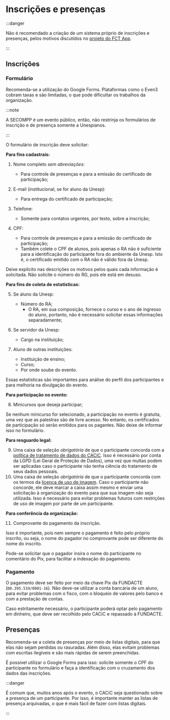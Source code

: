# Inscrições e presenças

:::danger

Não é recomendado a criação de um sistema próprio de inscrições e presenças, pelos motivos discutidos no [projeto do FCT App](https://github.com/cacic-fct/fct-app/discussions/182#discussioncomment-10927548).

:::

## Inscrições

### Formulário

Recomenda-se a utilização do Google Forms. Plataformas como o Even3 cobram taxas e são limitadas, o que pode dificultar os trabalhos da organização.

:::note

A SECOMPP é um evento público, então, não restrinja os formulários de inscrição e de presença somente a Unespianos.

:::

O formulário de inscrição deve solicitar:

**Para fins cadastrais:**

1. Nome completo _sem abreviações_:

   - Para controle de presenças e para a emissão do certificado de participação;

2. E-mail (institucional, se for aluno da Unesp):

   - Para entrega do certificado de participação;

3. Telefone:

   - Somente para contatos urgentes, por texto, sobre a inscrição;

4. CPF:

   - Para controle de presenças e para a emissão do certificado de participação;
   - Também colete o CPF de alunos, pois apenas o RA não é suficiente para a identificação do participante fora do ambiente da Unesp. Isto é, o certificado emitido com o RA não é válido fora da Unesp.

Deixe explícito nas descrições os motivos pelos quais cada informação é solicitada.
Não solicite o número do RG, pois ele está em desuso.

**Para fins de coleta de estatísticas:**

5. Se aluno da Unesp:

   - Número do RA;
     - O RA, em sua composição, fornece o curso e o ano de ingresso do aluno, portanto, não é necessário solicitar essas informações separadamente;

6. Se servidor da Unesp:

   - Cargo na instituição;

7. Aluno de outras instituições:

   - Instituição de ensino;
   - Curso;
   - Por onde soube do evento.

Essas estatísticas são importantes para análise do perfil dos participantes e para melhoria na divulgação do evento.

**Para participação no evento:**

8. Minicursos que deseja participar;

Se nenhum minicurso for selecionado, a participação no evento é gratuita, uma vez que as palestras são de livre acesso. No entanto, os certificados de participação só serão emitidos para os pagantes. Não deixe de informar isso no formulário.

**Para resguardo legal:**

9. Uma caixa de seleção _obrigatória_ de que o participante concorda com a [política de tratamento de dados do CACiC](/legal/privacy-policy). Isso é necessário por conta da LGPD (Lei Geral de Proteção de Dados), uma vez que multas podem ser aplicadas caso o participante não tenha ciência do tratamento de seus dados pessoais.
10. Uma caixa de seleção _obrigatória_ de que o participante concorda com os termos da [licença de uso de imagem](/kb/CACiC/Legal/Licen%C3%A7a%20de%20uso%20de%20imagem). Caso o participante não concorde, ele deve marcar a caixa assim mesmo e enviar uma solicitação à organização do evento para que sua imagem não seja utilizada. Isso é necessário para evitar problemas futuros com restrições de uso de imagem por parte de um participante.

**Para conferência da organização:**

11. Comprovante do pagamento da inscrição.

Isso é importante, pois nem sempre o pagamento é feito pelo próprio inscrito, ou seja, o nome do pagador no comprovante pode ser diferente do nome do inscrito.

Pode-se solicitar que o pagador insira o nome do participante no comentário do Pix, para facilitar a indexação do pagamento.

### Pagamento

O pagamento deve ser feito por meio da chave Pix da FUNDACTE (`00.395.519/0001-16`). Não deve-se utilizar a conta bancária de um aluno, para evitar problemas com o fisco, com o bloqueio de valores pelo banco e com a prestação de contas.

Caso estritamente necessário, o participante poderá optar pelo pagamento em dinheiro, que deve ser recolhido pelo CACiC e repassado à FUNDACTE.

## Presenças

Recomenda-se a coleta de presenças por meio de listas digitais, para que elas não sejam perdidas ou rasuradas. Além disso, elas evitam problemas com escritas ilegíveis e são mais rápidas de serem preenchidas.

É possível utilizar o Google Forms para isso: solicite somente o CPF do participante no formulário e faça a identificação com o cruzamento dos dados das inscrições.

:::danger

É comum que, muitos anos após o evento, o CACiC seja questionado sobre a presença de um participante. Por isso, é importante manter as listas de presença arquivadas, o que é mais fácil de fazer com listas digitais.

:::
